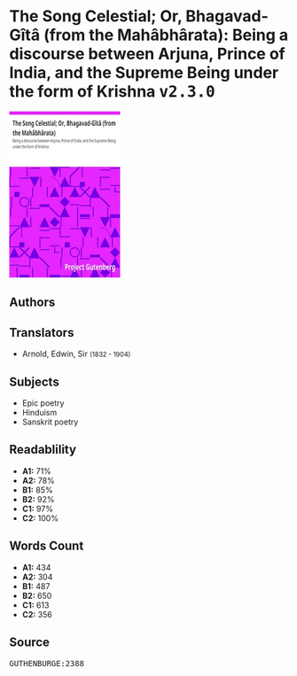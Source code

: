 # The Song Celestial; Or, Bhagavad-Gîtâ (from the Mahâbhârata): Being a discourse between Arjuna, Prince of India, and the Supreme Being under the form of Krishna <kbd>v2.3.0</kbd>

![](./cover.medium.jpg "")

## Authors



## Translators


 - Arnold, Edwin, Sir <small>(1832 - 1904)</small>

## Subjects


 - Epic poetry
 - Hinduism
 - Sanskrit poetry

## Readablility


 - **A1:** 71%
 - **A2:** 78%
 - **B1:** 85%
 - **B2:** 92%
 - **C1:** 97%
 - **C2:** 100%

## Words Count


 - **A1:** 434
 - **A2:** 304
 - **B1:** 487
 - **B2:** 650
 - **C1:** 613
 - **C2:** 356

## Source


<kbd>GUTHENBURGE:2388</kbd>
